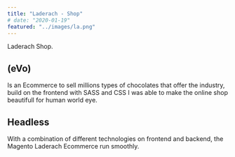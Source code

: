 ```yaml
---
title: "Laderach - Shop"
# date: "2020-01-19"
featured: "../images/la.png"
---
```


Laderach Shop.

## (eVo)

Is an Ecommerce to sell millions types of chocolates that offer the industry, build on the frontend with SASS and CSS I was able to make the online shop beautifull for human world eye. 

## Headless

With a combination of different technologies on frontend and backend, the Magento Laderach Ecommerce run smoothly.